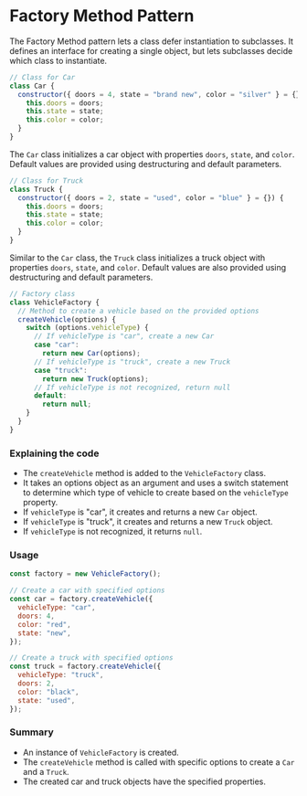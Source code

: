 # Factory Method Pattern

The Factory Method pattern lets a class defer instantiation to subclasses. It defines an interface for creating a single object, but lets subclasses decide which class to instantiate.

```js
// Class for Car
class Car {
  constructor({ doors = 4, state = "brand new", color = "silver" } = {}) {
    this.doors = doors;
    this.state = state;
    this.color = color;
  }
}
```

The `Car` class initializes a car object with properties `doors`, `state`, and `color`. Default values are provided using destructuring and default parameters.

```js
// Class for Truck
class Truck {
  constructor({ doors = 2, state = "used", color = "blue" } = {}) {
    this.doors = doors;
    this.state = state;
    this.color = color;
  }
}
```

Similar to the `Car` class, the `Truck` class initializes a truck object with properties `doors`, `state`, and `color`. Default values are also provided using destructuring and default parameters.

```js
// Factory class
class VehicleFactory {
  // Method to create a vehicle based on the provided options
  createVehicle(options) {
    switch (options.vehicleType) {
      // If vehicleType is "car", create a new Car
      case "car":
        return new Car(options);
      // If vehicleType is "truck", create a new Truck
      case "truck":
        return new Truck(options);
      // If vehicleType is not recognized, return null
      default:
        return null;
    }
  }
}
```

### Explaining the code

- The `createVehicle` method is added to the `VehicleFactory` class.
- It takes an options object as an argument and uses a switch statement to determine which type of vehicle to create based on the `vehicleType` property.
- If `vehicleType` is "car", it creates and returns a new `Car` object.
- If `vehicleType` is "truck", it creates and returns a new `Truck` object.
- If `vehicleType` is not recognized, it returns `null`.

### Usage

```js
const factory = new VehicleFactory();

// Create a car with specified options
const car = factory.createVehicle({
  vehicleType: "car",
  doors: 4,
  color: "red",
  state: "new",
});

// Create a truck with specified options
const truck = factory.createVehicle({
  vehicleType: "truck",
  doors: 2,
  color: "black",
  state: "used",
});
```

### Summary

- An instance of `VehicleFactory` is created.
- The `createVehicle` method is called with specific options to create a `Car` and a `Truck`.
- The created car and truck objects have the specified properties.

